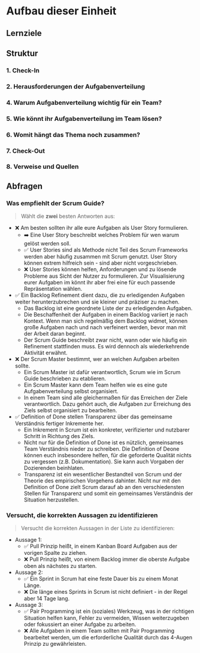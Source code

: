 # Aufbau dieser Einheit

## Lernziele

## Struktur

### 1. Check-In

### 2. Herausforderungen der Aufgabenverteilung

### 4. Warum Aufgabenverteilung wichtig für ein Team?

### 5. Wie könnt ihr Aufgabenverteilung im Team lösen?

### 6. Womit hängt das Thema noch zusammen?

### 7. Check-Out

### 8. Verweise und Quellen

## Abfragen

### Was empfiehlt der Scrum Guide?

> Wählt die **zwei** besten Antworten aus:

- ❌ Am besten sollten ihr alle eure Aufgaben als User Story formulieren.
  - ➡️ Eine User Story beschreibt welches Problem für wen warum gelöst werden soll.
  - ✅ User Stories sind als Methode nicht Teil des Scrum Frameworks werden aber häufig zusammen mit Scrum genutzt. User Story können extrem hilfreich sein - sind aber nicht vorgeschrieben.
  - ❌ User Stories können helfen, Anforderungen und zu lösende Probleme aus Sicht der Nutzer zu formulieren. Zur Visualisierung eurer Aufgaben im könnt ihr aber frei eine für euch passende Repräsentation wählen.
- ✅ Ein Backlog Refinement dient dazu, die zu erledigenden Aufgaben weiter herunterzubrechen und sie kleiner und präziser zu machen.
  - Das Backlog ist eine geordnete Liste der zu erledigenden Aufgaben.
  - Die Beschaffenheit der Aufgaben in einem Backlog variiert je nach Kontext. Wenn man sich regelmäßig dem Backlog widmet, können große Aufgaben nach und nach verfeinert werden, bevor man mit der Arbeit daran beginnt.
  - Der Scrum Guide beschreibt zwar nicht, wann oder wie häufig ein Refinement stattfinden muss. Es wird dennoch als wiederkehrende Aktivität erwähnt.
- ❌ Der Scrum Master bestimmt, wer an welchen Aufgaben arbeiten sollte.
  - Ein Scrum Master ist dafür verantwortlich, Scrum wie im Scrum Guide beschrieben zu etablieren.
  - Ein Scrum Master kann dem Team helfen wie es eine gute Aufgabenverteilung selbst organisiert.
  - In einem Team sind alle gleichermaßen für das Erreichen der Ziele verantwortlich. Dazu gehört auch, die Aufgaben zur Erreichung des Ziels selbst organisiert zu bearbeiten.
- ✅ Definition of Done stellen Transparenz über das gemeinsame Verständnis fertiger Inkremente her.
  - Ein Inkrement in Scrum ist ein konkreter, verifizierter und nutzbarer Schritt in Richtung des Ziels.
  - Nicht nur für die Definition of Done ist es nützlich, gemeinsames Team Verständnis nieder zu schreiben. Die Definition of Deone können euch insbesondere helfen, für die geforderte Qualität nichts zu vergessen (z.B. Dokumentation). Sie kann auch Vorgaben der Dozierenden beinhlaten.
  - Transparenz ist ein wesentlicher Bestandteil von Scrum und der Theorie des empirischen Vorgehens dahinter. Nicht nur mit den Definition of Done zielt Scrum darauf ab an den verschiedensten Stellen für Transparenz und somit ein gemeinsames Verständnis der Situation herzustellen.

### Versucht, die korrekten Aussagen zu identifizieren

> Versucht die korrekten Aussagen in der Liste zu identifizieren:

- Aussage 1:
  - ✅ Pull Prinzip heißt, in einem Kanban Board Aufgaben aus der vorigen Spalte zu ziehen.
  - ❌ Pull Prinzip heißt, von einem Backlog immer die oberste Aufgabe oben als nächstes zu starten.
- Aussage 2:
  - ✅ Ein Sprint in Scrum hat eine feste Dauer bis zu einem Monat Länge.
  - ❌ Die länge eines Sprints in Scrum ist nicht definiert - in der Regel aber 14 Tage lang.
- Aussage 3:
  - ✅ Pair Programming ist ein (soziales) Werkzeug, was in der richtigen Situation helfen kann, Fehler zu vermeiden, Wissen weiterzugeben oder fokussiert an einer Aufgabe zu arbeiten.
  - ❌ Alle Aufgaben in einem Team sollten mit Pair Programming bearbeitet werden, um die erforderliche Qualität durch das 4-Augen Prinzip zu gewährleisten.
